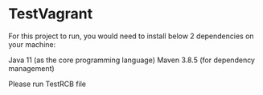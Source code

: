 # TestVagrant
For this project to run, you would need to install below 2 dependencies on your machine:

Java 11 (as the core programming language)
Maven 3.8.5 (for dependency management)

Please run TestRCB file
